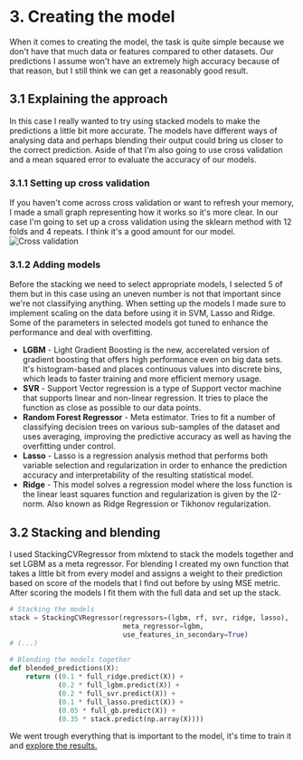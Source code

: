 # 3. Creating the model
When it comes to creating the model, the task is quite simple because we don't have that much data or features compared to other datasets. Our predictions I assume won't have an extremely high accuracy because of that reason, but I still think we can get a reasonably good result. 

## 3.1 Explaining the approach
In this case I really wanted to try using stacked models to make the predictions a little bit more accurate. The models have different ways of analysing data and perhaps blending their output could bring us closer to the correct prediction. Aside of that I'm also going to use cross validation and a mean squared error to evaluate the accuracy of our models.

### 3.1.1 Setting up cross validation
If you haven't come across cross validation or want to refresh your memory, I made a small graph representing how it works so it's more clear.
In our case I'm going to set up a cross validation using the sklearn method with 12 folds and 4 repeats. I think it's a good amount for our model.
![Cross validation](https://i.imgur.com/Uj61DOs.png)

### 3.1.2 Adding models
Before the stacking we need to select appropriate models, I selected 5 of them but in this case using an uneven number is not that important since we're not classifying anything.
When setting up the models I made sure to implement scaling on the data before using it in SVM, Lasso and Ridge. Some of the parameters in selected models got tuned to enhance the performance and deal with overfitting.
- **LGBM** - Light Gradient Boosting is the new, accerelated version of gradient boosting that offers high performance even on big data sets. It's histogram-based and places continuous values into discrete bins, which leads to faster training and more efficient memory usage.
- **SVR** - Support Vector regression is a type of Support vector machine that supports linear and non-linear regression. It tries to place the function as close as possible to our data points.
- **Random Forest Regressor** - Meta estimator. Tries to fit a number of classifying decision trees on various sub-samples of the dataset and uses averaging, improving the predictive accuracy as well as having the overfitting under control.
- **Lasso** - Lasso is a regression analysis method that performs both variable selection and regularization in order to enhance the prediction accuracy and interpretability of the resulting statistical model.
- **Ridge** - This model solves a regression model where the loss function is the linear least squares function and regularization is given by the l2-norm. Also known as Ridge Regression or Tikhonov regularization.

## 3.2 Stacking and blending
I used StackingCVRegressor from mlxtend to stack the models together and set LGBM as a meta regressor. For blending I created my own function that takes a little bit from every model and assigns a weight to their prediction based on score of the models that I find out before by using MSE metric. After scoring the models I fit them with the full data and set up the stack.
```python
# Stacking the models
stack = StackingCVRegressor(regressors=(lgbm, rf, svr, ridge, lasso),
                            meta_regressor=lgbm,
                            use_features_in_secondary=True)
# (...)
                            
# Blending the models together
def blended_predictions(X):
    return ((0.1 * full_ridge.predict(X)) +
            (0.2 * full_lgbm.predict(X)) +
            (0.2 * full_svr.predict(X)) +
            (0.1 * full_lasso.predict(X)) +
            (0.05 * full_gb.predict(X)) +
            (0.35 * stack.predict(np.array(X))))
```

We went trough everything that is important to the model, it's time to train it and [explore the results.](result_analysis.md)

